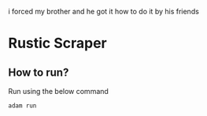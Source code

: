 i forced my brother and he got it how to do it by his friends



# Rustic Scraper

## How to run?

Run using the below command

    adam run 
    


